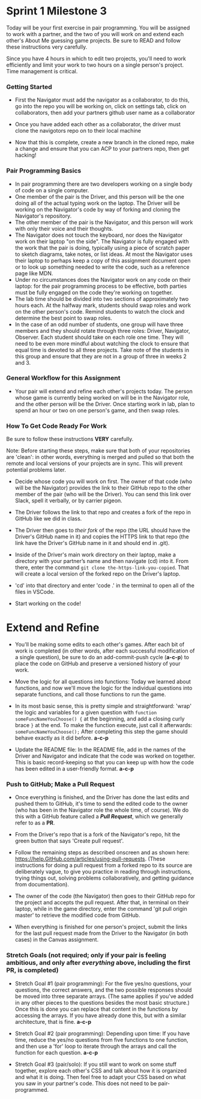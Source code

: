 # Sprint 1 Milestone 3

Today will be your first exercise in pair programming. You will be assigned to work with a partner, and the two of you will work on and extend each other's About Me guessing game projects. Be sure to READ and follow these instructions very carefully.

Since you have 4 hours in which to edit two projects, you'll need to work efficiently and limit your work to two hours on a single person's project. Time management is critical.

### Getting Started

* First the Navigator must add the navigator as a collaborator, to do this, go into the repo you will be working on, click on settings tab, click on collaborators, then add your partners github user name as a collaborator

* Once you have added each other as a collaborator, the driver must clone the navigotors repo on to their local machine

* Now that this is complete, create a new branch in the cloned repo, make a change and ensure that you can ACP to your partners repo, then get hacking!

### Pair Programming Basics

* In pair programming there are two developers working on a single body of code on a single computer.
* One member of the pair is the Driver, and this person will be the one doing all of the actual typing work on the laptop. The Driver will be working on the Navigator's code by way of forking and cloning the Navigator's repository.
* The other member of the pair is the Navigator, and this person will work with only their voice and their thoughts.
* The Navigator does not touch the keyboard, nor does the Navigator work on their laptop "on the side". The Navigator is fully engaged with the work that the pair is doing, typically using a piece of scratch paper to sketch diagrams, take notes, or list ideas. At most the Navigator uses their laptop to perhaps keep a copy of this assignment document open or to look up something needed to write the code, such as a reference page like MDN.
* Under no circumstances does the Navigator work on any code on their laptop: for the pair programming process to be effective, both parties must be fully engaged on the code they're working on together.
* The lab time should be divided into two sections of approximately two hours each. At the halfway mark, students should swap roles and work on the other person's code. Remind students to watch the clock and determine the best point to swap roles.
* In the case of an odd number of students, one group will have three members and they should rotate through three roles: Driver, Navigator, Observer. Each student should take on each role one time. They will need to be even more mindful about watching the clock to ensure that equal time is devoted to all three projects. Take note of the students in this group and ensure that they are not in a group of three in weeks 2 and 3.

### General Workflow for this Assignment

- Your pair will extend and refine each other's projects today. The person whose game is currently being worked on will be in the Navigator role, and the other person will be the Driver. Once starting work in lab, plan to spend an hour or two on one person's game, and then swap roles.

### How To Get Code Ready For Work

Be sure to follow these instructions **VERY** carefully.

Note: Before starting these steps, make sure that both of your repositories are 'clean': in other words, everything is merged and pulled so that both the remote and local versions of your projects are in sync. This will prevent potential problems later.

- Decide whose code you will work on first. The owner of that code (who will be the Navigator) provides the link to their GitHub repo to the other member of the pair (who will be the Driver). You can send this link over Slack, spell it verbally, or by carrier pigeon.

- The Driver follows the link to that repo and creates a fork of the repo in GitHub like we did in class.

- The Driver then goes to *their fork* of the repo (the URL should have the Driver's GitHub name in it) and copies the HTTPS link to that repo (the link have the Driver's GitHub name in it and should end in .git).

- Inside of the Driver's main work directory on their laptop, make a directory with your partner’s name and then navigate (cd) into it. From there, enter the command `git clone the-https-link-you-copied`. That will create a local version of the forked repo on the Driver's laptop.

- 'cd' into that directory and enter 'code .' in the terminal to open all of the files in VSCode.

- Start working on the code!

# Extend and Refine

- You'll be making some edits to each other's games. After each bit of work is completed (in other words, after each successful modification of a single question), be sure to do an add-commit-push cycle (**a-c-p**) to place the code on GitHub and preserve a versioned history of your work.

- Move the logic for all questions into functions: Today we learned about functions, and now we'll move the logic for the individual questions into separate functions, and call those functions to run the game.

- In its most basic sense, this is pretty simple and straightforward: 'wrap' the logic and variables for a given question with `function someFuncNameYouChoose() {` at the beginning, and add a closing curly brace `}` at the end. To make the function execute, just call it afterwards: `someFuncNameYouChoose();` After completing this step the game should behave exactly as it did before. **a-c-p**

- Update the README file: In the README file, add in the names of the Driver and Navigator and indicate that the code was worked on together. This is basic record-keeping so that you can keep up with how the code has been edited in a user-friendly format. **a-c-p**

### Push to GitHub; Make a Pull Request

- Once everything is finished, and the Driver has done the last edits and pushed them to GitHub, it's time to send the edited code to the owner (who has been in the Navigator role the whole time, of course). We do this with a GitHub feature called a ***Pull Request***, which we generally refer to as a **PR**.

- From the Driver's repo that is a fork of the Navigator's repo, hit the green button that says 'Create pull request'.

- Follow the remaining steps as described onscreen and as shown here: https://help.GitHub.com/articles/using-pull-requests. (These instructions for doing a pull request from a forked repo to its source are deliberately vague, to give you practice in reading through instructions, trying things out, solving problems collaboratively, and getting guidance from documentation).

- The owner of the code (the Navigator) then goes to their GitHub repo for the project and accepts the pull request. After that, in terminal on their laptop, while in the game directory, enter the command 'git pull origin master' to retrieve the modified code from GitHub.

- When everything is finished for one person's project, submit the links for the last pull request made from the Driver to the Navigator (in both cases) in the Canvas assignment.

### Stretch Goals (not required; only if your pair is feeling ambitious, and only after *everything* above, including the first PR, is completed)

- Stretch Goal #1 (pair programming): For the five yes/no questions, your questions, the correct answers, and the two possible responses should be moved into three separate arrays. (The same applies if you've added in any other pieces to the questions besides the most basic structure.) Once this is done you can replace that content in the functions by accessing the arrays. If you have already done this, but with a similar architecture, that is fine. **a-c-p**

- Stretch Goal #2 (pair programming): Depending upon time: If you have time, reduce the yes/no questions from five functions to one function, and then use a 'for' loop to iterate through the arrays and call the function for each question.  **a-c-p**

- Stretch Goal #3 (pair/solo): If you still want to work on some stuff together, explore each other's CSS and talk about how it is organized and what it is doing. Then feel free to adapt your CSS based on what you saw in your partner's code. This does not need to be pair-programmed.
